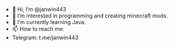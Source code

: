 - 👋 Hi, I’m @janwin443
- 👀 I’m interested in programming and creating minecraft mods.
- 🌱 I’m currently learning Java.
- 📫 How to reach me:
- Telegram: t.me/janwin443

<!---
janwin443/janwin443 is a ✨ special ✨ repository because its `README.md` (this file) appears on your GitHub profile.
You can click the Preview link to take a look at your changes.
---> 
